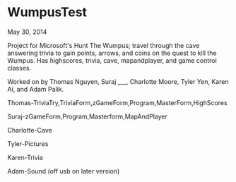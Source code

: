 WumpusTest
==========
May 30, 2014

Project for Microsoft's Hunt The Wumpus; travel through the cave answering trivia to gain points, arrows, and coins on the quest to kill the Wumpus. Has highscores, trivia, cave, mapandplayer, and game control classes.

Worked on by Thomas Nguyen, Suraj ___, Charlotte Moore, Tyler Yen, Karen Ai, and Adam Palik.

Thomas-TriviaTry,TriviaForm,zGameForm,Program,MasterForm,HighScores

Suraj-zGameForm,Program,Masterform,MapAndPlayer

Charlotte-Cave

Tyler-Pictures

Karen-Trivia

Adam-Sound (off usb on later version)
